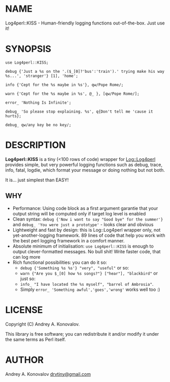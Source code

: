 # NAME

Log4perl::KISS - Human-friendly logging functions out-of-the-box. Just use it!  

# SYNOPSIS

    use Log4perl::KISS;
    
    debug {'Just a %s on the '.($_[0]?'bus':'train').' trying make his way %s...', 'stranger'} [1], 'home';
    
    info {'Cept for the %s maybe in %s'}, qw/Pope Rome/;
    
    warn {'Cept for the %s maybe in %s', @_ }, [qw/Pope Rome/];
    
    error_ 'Nothing Is Infinite';
    
    debug_ 'So please stop explaining. %s', q{Don't tell me 'cause it hurts};
    
    debug_ qw/any key be no key/;

# DESCRIPTION

**Log4perl::KISS** is a tiny (<100 rows of code) wrapper for [Log::Log4perl](search.cpan.org/perldoc/Log::Log4perl) provides simple,
but very powerful logging functions such as debug, trace, info, fatal, logdie,
which format your message or doing nothing but not both.

It is... just simplest than EASY!

## WHY

* Performance: Using code block as a first argument garantie that your output string will be computed only if target log level is enabled
* Clean syntax: `debug {'Now i want to say "Good bye" for the summer'}` and `debug_ 'You were just a prototype'` - looks clear and obvious
* Lightweight and fast by design: this is Log::Log4perl wrapper only, not yet-another-logging framework. 89 lines of code that help you work with the best perl logging framework in a comfort manner.
* Absolute minimum of initialisation: `use Log4perl::KISS` is enough to output clever-formatted messages. No bull shit! Write faster code, that can log more
* Rich functional possibilities: you can do it so:
  * `debug {'Something %s %s'} "very", "useful"`
  or so:
  * `warn {"Are you $_[0] how %s songs?"} ["hear"], "blackbird"`
  or just so:
  * `info_ "I have located the %s myself", "barrel of Ambrosia"`.
  * Simply `error_ 'Something awful','goes','wrong'` works well too :)

# LICENSE

Copyright (C) Andrey A. Konovalov.

This library is free software; you can redistribute it and/or modify
it under the same terms as Perl itself.

# AUTHOR

Andrey A. Konovalov <drvtiny@gmail.com>

